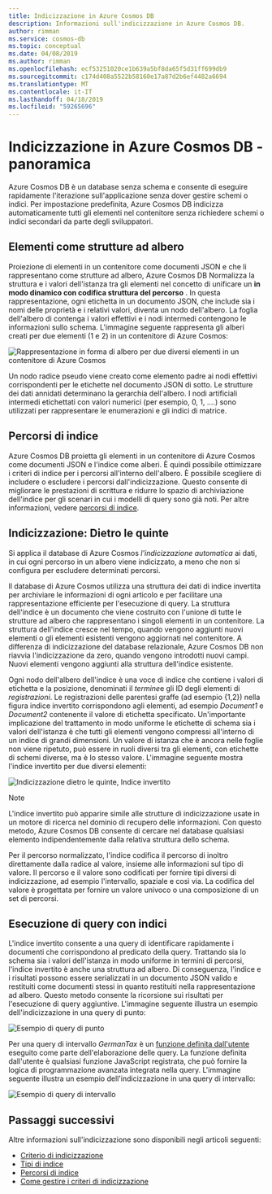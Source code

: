```yaml
---
title: Indicizzazione in Azure Cosmos DB
description: Informazioni sull'indicizzazione in Azure Cosmos DB.
author: rimman
ms.service: cosmos-db
ms.topic: conceptual
ms.date: 04/08/2019
ms.author: rimman
ms.openlocfilehash: ecf53251020ce1b639a5bf8da65f5d31ff699db9
ms.sourcegitcommit: c174d408a5522b58160e17a87d2b6ef4482a6694
ms.translationtype: MT
ms.contentlocale: it-IT
ms.lasthandoff: 04/18/2019
ms.locfileid: "59265696"
---
```

# <a name="indexing-in-azure-cosmos-db---overview"></a>Indicizzazione in Azure Cosmos DB - panoramica

Azure Cosmos DB è un database senza schema e consente di eseguire rapidamente l'iterazione sull'applicazione senza dover gestire schemi o indici. Per impostazione predefinita, Azure Cosmos DB indicizza automaticamente tutti gli elementi nel contenitore senza richiedere schemi o indici secondari da parte degli sviluppatori.

## <a name="items-as-trees"></a>Elementi come strutture ad albero

Proiezione di elementi in un contenitore come documenti JSON e che li rappresentano come strutture ad albero, Azure Cosmos DB Normalizza la struttura e i valori dell'istanza tra gli elementi nel concetto di unificare un **in modo dinamico con codifica struttura del percorso** . In questa rappresentazione, ogni etichetta in un documento JSON, che include sia i nomi delle proprietà e i relativi valori, diventa un nodo dell'albero. La foglia dell'albero di contenga i valori effettivi e i nodi intermedi contengono le informazioni sullo schema. L'immagine seguente rappresenta gli alberi creati per due elementi (1 e 2) in un contenitore di Azure Cosmos:

![Rappresentazione in forma di albero per due diversi elementi in un contenitore di Azure Cosmos](./media/index-overview/indexing-as-tree.png)

Un nodo radice pseudo viene creato come elemento padre ai nodi effettivi corrispondenti per le etichette nel documento JSON di sotto. Le strutture dei dati annidati determinano la gerarchia dell'albero. I nodi artificiali intermedi etichettati con valori numerici (per esempio, 0, 1, ....) sono utilizzati per rappresentare le enumerazioni e gli indici di matrice.

## <a name="index-paths"></a>Percorsi di indice

Azure Cosmos DB proietta gli elementi in un contenitore di Azure Cosmos come documenti JSON e l'indice come alberi. È quindi possibile ottimizzare i criteri di indice per i percorsi all'interno dell'albero. È possibile scegliere di includere o escludere i percorsi dall'indicizzazione. Questo consente di migliorare le prestazioni di scrittura e ridurre lo spazio di archiviazione dell'indice per gli scenari in cui i modelli di query sono già noti. Per altre informazioni, vedere [percorsi di indice](index-paths.md).

## <a name="indexing-under-the-hood"></a>Indicizzazione: Dietro le quinte

Si applica il database di Azure Cosmos *l'indicizzazione automatica* ai dati, in cui ogni percorso in un albero viene indicizzato, a meno che non si configura per escludere determinati percorsi.

Il database di Azure Cosmos utilizza una struttura dei dati di indice invertita per archiviare le informazioni di ogni articolo e per facilitare una rappresentazione efficiente per l'esecuzione di query. La struttura dell'indice è un documento che viene costruito con l'unione di tutte le strutture ad albero che rappresentano i singoli elementi in un contenitore. La struttura dell'indice cresce nel tempo, quando vengono aggiunti nuovi elementi o gli elementi esistenti vengono aggiornati nel contenitore. A differenza di indicizzazione del database relazionale, Azure Cosmos DB non riavvia l'indicizzazione da zero, quando vengono introdotti nuovi campi. Nuovi elementi vengono aggiunti alla struttura dell'indice esistente. 

Ogni nodo dell'albero dell'indice è una voce di indice che contiene i valori di etichetta e la posizione, denominati il *termine*e gli ID degli elementi di *registrazioni*. Le registrazioni delle parentesi graffe (ad esempio {1,2}) nella figura indice invertito corrispondono agli elementi, ad esempio *Document1* e *Document2* contenente il valore di etichetta specificato. Un'importante implicazione del trattamento in modo uniforme le etichette di schema sia i valori dell'istanza è che tutti gli elementi vengono compressi all'interno di un indice di grandi dimensioni. Un valore di istanza che è ancora nelle foglie non viene ripetuto, può essere in ruoli diversi tra gli elementi, con etichette di schemi diverse, ma è lo stesso valore. L'immagine seguente mostra l'indice invertito per due diversi elementi:

![Indicizzazione dietro le quinte, Indice invertito](./media/index-overview/inverted-index.png)

> [!NOTE]
> L'indice invertito può apparire simile alle strutture di indicizzazione usate in un motore di ricerca nel dominio di recupero delle informazioni. Con questo metodo, Azure Cosmos DB consente di cercare nel database qualsiasi elemento indipendentemente dalla relativa struttura dello schema.

Per il percorso normalizzato, l'indice codifica il percorso di inoltro direttamente dalla radice al valore, insieme alle informazioni sul tipo di valore. Il percorso e il valore sono codificati per fornire tipi diversi di indicizzazione, ad esempio l'intervallo, spaziale e così via. La codifica del valore è progettata per fornire un valore univoco o una composizione di un set di percorsi.

## <a name="querying-with-indexes"></a>Esecuzione di query con indici

L'indice invertito consente a una query di identificare rapidamente i documenti che corrispondono al predicato della query. Trattando sia lo schema sia i valori dell'istanza in modo uniforme in termini di percorsi, l'indice invertito è anche una struttura ad albero. Di conseguenza, l'indice e i risultati possono essere serializzati in un documento JSON valido e restituiti come documenti stessi in quanto restituiti nella rappresentazione ad albero. Questo metodo consente la ricorsione sui risultati per l'esecuzione di query aggiuntive. L'immagine seguente illustra un esempio dell'indicizzazione in una query di punto:  

![Esempio di query di punto](./media/index-overview/index-point-query.png)

Per una query di intervallo *GermanTax* è un [funzione definita dall'utente](stored-procedures-triggers-udfs.md#udfs) eseguito come parte dell'elaborazione delle query. La funzione definita dall'utente è qualsiasi funzione JavaScript registrata, che può fornire la logica di programmazione avanzata integrata nella query. L'immagine seguente illustra un esempio dell'indicizzazione in una query di intervallo:

![Esempio di query di intervallo](./media/index-overview/index-range-query.png)

## <a name="next-steps"></a>Passaggi successivi

Altre informazioni sull'indicizzazione sono disponibili negli articoli seguenti:

- [Criterio di indicizzazione](index-policy.md)
- [Tipi di indice](index-types.md)
- [Percorsi di indice](index-paths.md)
- [Come gestire i criteri di indicizzazione](how-to-manage-indexing-policy.md)
